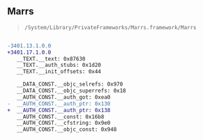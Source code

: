 ## Marrs

> `/System/Library/PrivateFrameworks/Marrs.framework/Marrs`

```diff

-3401.13.1.0.0
+3401.17.1.0.0
   __TEXT.__text: 0x87630
   __TEXT.__auth_stubs: 0x1d20
   __TEXT.__init_offsets: 0x44

   __DATA_CONST.__objc_selrefs: 0x970
   __DATA_CONST.__objc_superrefs: 0x18
   __AUTH_CONST.__auth_got: 0xea0
-  __AUTH_CONST.__auth_ptr: 0x130
+  __AUTH_CONST.__auth_ptr: 0x138
   __AUTH_CONST.__const: 0x16b8
   __AUTH_CONST.__cfstring: 0x9e0
   __AUTH_CONST.__objc_const: 0x948

```
